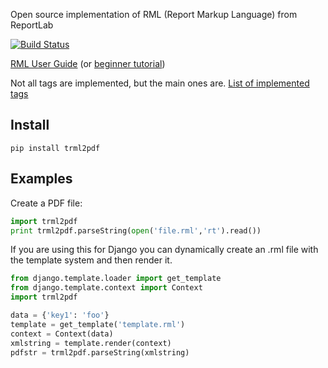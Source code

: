 Open source implementation of RML (Report Markup Language) from ReportLab

[![Build Status](https://travis-ci.org/romanlv/trml2pdf.svg?branch=master)](https://travis-ci.org/romanlv/trml2pdf)

[RML User Guide](http://www.reportlab.com/docs/rml2pdf-userguide.pdf)  (or [beginner tutorial](http://www.reportlab.com/docs/rml-for-idiots.pdf))

Not all tags are implemented, but the main ones are. [List of implemented tags](https://github.com/romanlv/trml2pdf/blob/master/doc/Done.md)
 
Install
------- 
`pip install trml2pdf`


Examples
--------

Create a PDF file:

```python
import trml2pdf
print trml2pdf.parseString(open('file.rml','rt').read())
```
 
If you are using this for Django you can dynamically create an .rml file with the template system and then render it.

```python
from django.template.loader import get_template
from django.template.context import Context
import trml2pdf

data = {'key1': 'foo'}
template = get_template('template.rml')
context = Context(data)
xmlstring = template.render(context)
pdfstr = trml2pdf.parseString(xmlstring)
```
